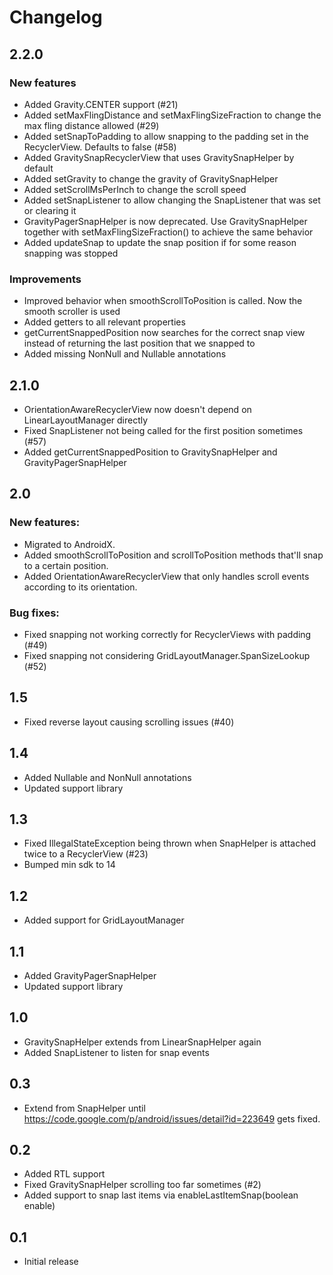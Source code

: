 # Changelog

## 2.2.0

### New features
- Added Gravity.CENTER support (#21)
- Added setMaxFlingDistance and setMaxFlingSizeFraction to change the max fling distance allowed (#29)
- Added setSnapToPadding to allow snapping to the padding set in the RecyclerView. Defaults to false (#58)
- Added GravitySnapRecyclerView that uses GravitySnapHelper by default
- Added setGravity to change the gravity of GravitySnapHelper
- Added setScrollMsPerInch to change the scroll speed
- Added setSnapListener to allow changing the SnapListener that was set or clearing it
- GravityPagerSnapHelper is now deprecated. Use GravitySnapHelper together with setMaxFlingSizeFraction() to achieve the same behavior
- Added updateSnap to update the snap position if for some reason snapping was stopped

### Improvements

- Improved behavior when smoothScrollToPosition is called. Now the smooth scroller is used
- Added getters to all relevant properties
- getCurrentSnappedPosition now searches for the correct snap view instead of returning the last position that we snapped to
- Added missing NonNull and Nullable annotations

## 2.1.0

- OrientationAwareRecyclerView now doesn't depend on LinearLayoutManager directly
- Fixed SnapListener not being called for the first position sometimes (#57)
- Added getCurrentSnappedPosition to GravitySnapHelper and GravityPagerSnapHelper

## 2.0

### New features:
- Migrated to AndroidX.
- Added smoothScrollToPosition and scrollToPosition methods that'll snap to a certain position.
- Added OrientationAwareRecyclerView that only handles scroll events according to its orientation.

### Bug fixes:
- Fixed snapping not working correctly for RecyclerViews with padding (#49)
- Fixed snapping not considering GridLayoutManager.SpanSizeLookup (#52)

## 1.5

- Fixed reverse layout causing scrolling issues (#40)

## 1.4

- Added Nullable and NonNull annotations
- Updated support library

## 1.3

- Fixed IllegalStateException being thrown when SnapHelper is attached twice to a RecyclerView (#23)
- Bumped min sdk to 14

## 1.2

- Added support for GridLayoutManager

## 1.1

- Added GravityPagerSnapHelper
- Updated support library

## 1.0

- GravitySnapHelper extends from LinearSnapHelper again
- Added SnapListener to listen for snap events


## 0.3

- Extend from SnapHelper until https://code.google.com/p/android/issues/detail?id=223649 gets fixed.

## 0.2

- Added RTL support
- Fixed GravitySnapHelper scrolling too far sometimes (#2)
- Added support to snap last items via enableLastItemSnap(boolean enable)


## 0.1

- Initial release
